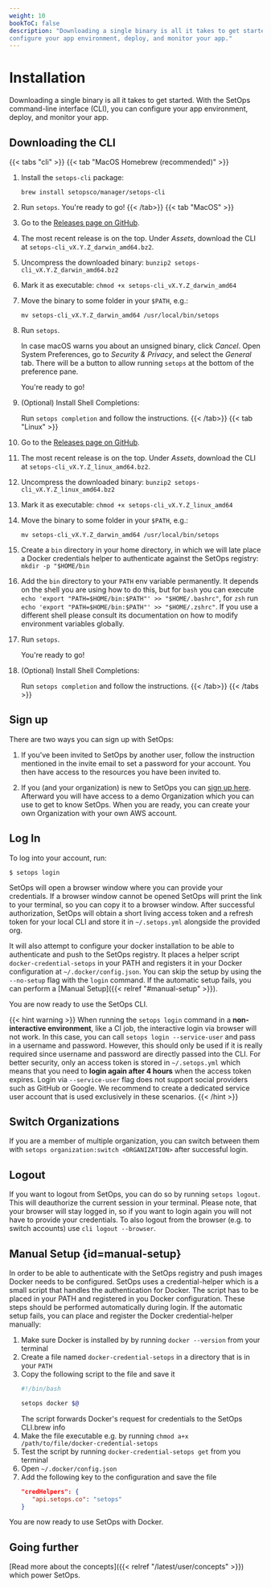 ```yaml
---
weight: 10
bookToC: false
description: "Downloading a single binary is all it takes to get started. With the SetOps CLI, you can
configure your app environment, deploy, and monitor your app."
---
```

# Installation

Downloading a single binary is all it takes to get started. With the SetOps command-line interface (CLI), you can
configure your app environment, deploy, and monitor your app.

## Downloading the CLI

{{< tabs "cli" >}}
{{< tab "MacOS Homebrew (recommended)" >}}
1. Install the `setops-cli` package:

   ```shell
   brew install setopsco/manager/setops-cli
   ```

1. Run `setops`. You're ready to go!
{{< /tab>}}
{{< tab "MacOS" >}}
1. Go to the [Releases page on GitHub](https://github.com/setopsco/releases/releases).

1. The most recent release is on the top. Under *Assets*, download the CLI at `setops-cli_vX.Y.Z_darwin_amd64.bz2`.

1. Uncompress the downloaded binary: `bunzip2 setops-cli_vX.Y.Z_darwin_amd64.bz2`

1. Mark it as executable: `chmod +x setops-cli_vX.Y.Z_darwin_amd64`

1. Move the binary to some folder in your `$PATH`, e.g.:

   ```shell
   mv setops-cli_vX.Y.Z_darwin_amd64 /usr/local/bin/setops
   ```

1. Run `setops`.

   In case macOS warns you about an unsigned binary, click _Cancel_. Open System Preferences, go to _Security & Privacy_,
   and select the _General_ tab. There will be a button to allow running `setops` at the bottom of the preference pane.

   You're ready to go!

1. (Optional) Install Shell Completions:

   Run `setops completion` and follow the instructions.
{{< /tab>}}
{{< tab "Linux" >}}
1. Go to the [Releases page on GitHub](https://github.com/setopsco/releases/releases).

1. The most recent release is on the top. Under *Assets*, download the CLI at `setops-cli_vX.Y.Z_linux_amd64.bz2`.

1. Uncompress the downloaded binary: `bunzip2 setops-cli_vX.Y.Z_linux_amd64.bz2`

1. Mark it as executable: `chmod +x setops-cli_vX.Y.Z_linux_amd64`

1. Move the binary to some folder in your `$PATH`, e.g.:

   ```shell
   mv setops-cli_vX.Y.Z_darwin_amd64 /usr/local/bin/setops
   ```

1. Create a `bin` directory in your home directory, in which we will late place a Docker credentials helper to authenticate against the SetOps registry: `mkdir -p "$HOME/bin`

1. Add the `bin` directory to your `PATH` env variable permanently. It depends on the shell you are using how to do this, but for `bash` you can execute `echo 'export "PATH=$HOME/bin:$PATH"' >> "$HOME/.bashrc"`, for `zsh` run `echo 'export "PATH=$HOME/bin:$PATH"' >> "$HOME/.zshrc"`. If you use a different shell please consult its documentation on how to modify environment variables globally.

1. Run `setops`.

   You're ready to go!

1. (Optional) Install Shell Completions:

   Run `setops completion` and follow the instructions.
{{< /tab>}}
{{< /tabs >}}

## Sign up

There are two ways you can sign up with SetOps:

1. If you've been invited to SetOps by another user, follow the instruction mentioned in the invite email to set a password for your account. You then have access to the resources you have been invited to.

1. If you (and your organization) is new to SetOps you can [sign up here](https://app.setops.co). Afterward you will have access to a demo Organization which you can use to get to know SetOps. When you are ready, you can create your own Organization with your own AWS account.

## Log In

To log into your account, run:

```
$ setops login
```
SetOps will open a browser window where you can provide your credentials. If a browser window cannot be opened SetOps will print the link to your terminal, so you can copy it to a browser window. After successful authorization, SetOps will obtain a short living access token and a refresh token for your local CLI and store it in `~/.setops.yml` alongside the provided org.

It will also attempt to configure your docker installation to be able to authenticate and push to the SetOps registry. It places a helper script `docker-credential-setops` in your PATH and registers it in your Docker configuration at `~/.docker/config.json`. You can skip the setup by using the `--no-setup` flag with the `login` command. If the automatic setup fails, you can perform a [Manual Setup]({{< relref "#manual-setup" >}}).

You are now ready to use the SetOps CLI.

{{< hint warning >}}
When running the `setops login` command in a **non-interactive environment**, like a CI job, the interactive login via browser will not work. In this case, you can call `setops login --service-user` and pass in a username and password. However, this should only be used if it is really required since username and password are directly passed into the CLI. For better security, only an access token is stored in `~/.setops.yml` which means that you need to **login again after 4 hours** when the access token expires. Login via `--service-user` flag does not support social providers such as GitHub or Google. We recommend to create a dedicated service user account that is used exclusively in these scenarios.
{{< /hint >}}

## Switch Organizations

If you are a member of multiple organization, you can switch between them with `setops organization:switch <ORGANIZATION>` after successful login.

## Logout
If you want to logout from SetOps, you can do so by running `setops logout`. This will deauthorize the current session in your terminal. Please note, that your browser will stay logged in, so if you want to login again you will not have to provide your credentials. To also logout from the browser (e.g. to switch accounts) use `cli logout --browser`.

## Manual Setup {id=manual-setup}
In order to be able to authenticate with the SetOps registry and push images Docker needs to be configured. SetOps uses a credential-helper which is a small script that handles the authentication for Docker. The script has to be placed in your PATH and registered in you Docker configuration. These steps should be performed automatically during login. If the automatic setup fails, you can place and register the Docker credential-helper manually:
1. Make sure Docker is installed by by running `docker --version` from your terminal
2. Create a file named `docker-credential-setops` in a directory that is in your `PATH`
3. Copy the following script to the file and save it
   ```bash
   #!/bin/bash
   
   setops docker $@
   ```
   The script forwards Docker's request for credentials to the SetOps CLI.brew info 
3. Make the file executable e.g. by running `chmod a+x /path/to/file/docker-credential-setops`
4. Test the script by running `docker-credential-setops get` from you terminal 
5. Open `~/.docker/config.json`
6. Add the following key to the configuration and save the file
    ```json
   "credHelpers": {
       "api.setops.co": "setops"
   }
   ```
You are now ready to use SetOps with Docker.

## Going further

[Read more about the concepts]({{< relref "/latest/user/concepts" >}}) which power SetOps.
